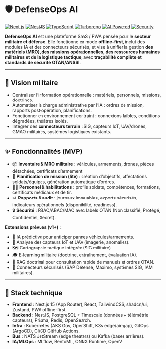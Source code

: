 # 🛡️ DefenseOps AI

[![Next.js](https://img.shields.io/badge/Next.js-15-black?style=flat\&logo=nextdotjs)](https://nextjs.org/)
[![NestJS](https://img.shields.io/badge/NestJS-10-red?style=flat\&logo=nestjs)](https://nestjs.com/)
[![TypeScript](https://img.shields.io/badge/TypeScript-5-blue?style=flat\&logo=typescript)](https://www.typescriptlang.org/)
[![Turborepo](https://img.shields.io/badge/Turborepo-Monorepo-lightgrey?style=flat\&logo=vercel)](https://turbo.build/)
[![AI Powered](https://img.shields.io/badge/AI-Powered-red?style=flat\&logo=openai)](https://openai.com/)
[![Security](https://img.shields.io/badge/Security-Military%20Grade-darkgreen)]()

**DefenseOps AI** est une plateforme SaaS / PWA pensée pour le **secteur militaire et défense**. Elle fonctionne en mode **offline-first**, inclut des modules IA et des connecteurs sécurisés, et vise à unifier la gestion **des matériels (MRO), des missions opérationnelles, des ressources humaines militaires et de la logistique tactique**, avec **traçabilité complète et standards de sécurité OTAN/ANSSI**.

---

## 🚀 Vision militaire

* Centraliser l’information opérationnelle : matériels, personnels, missions, doctrines.
* Automatiser la charge administrative par l’IA : ordres de mission, rapports post‑opération, planifications.
* Fonctionner en environnement contraint : connexions faibles, conditions dégradées, théâtres isolés.
* Intégrer des **connecteurs terrain** : SIG, capteurs IoT, UAV/drones, GMAO militaires, systèmes logistiques existants.

---

## ✨ Fonctionnalités (MVP)

* 📦 **Inventaire & MRO militaire** : véhicules, armements, drones, pièces détachées, certificats d’armement.
* 🎯 **Planification de mission (lite)** : création d’objectifs, affectations soldats/équipes, génération automatique d’ordres.
* 🧑‍✈️ **Personnel & habilitations** : profils soldats, compétences, formations, certificats médicaux et de tir.
* 📊 **Rapports & audit** : journaux immuables, exports sécurisés, indicateurs opérationnels (disponibilité, readiness).
* 🔒 **Sécurité** : RBAC/ABAC/MAC avec labels OTAN (Non classifié, Protégé, Confidentiel, Secret).

**Extensions prévues (v1+)** :

* 🔮 IA prédictive pour anticiper pannes véhicules/armements.
* 📡 Analyse des capteurs IoT et UAV (imagerie, anomalies).
* 🗺️ Cartographie tactique intégrée (SIG militaire).
* 🎓 E‑learning militaire (doctrine, entraînement, évaluation IA).
* 📑 RAG doctrinal pour consultation rapide de manuels et ordres OTAN.
* 🔌 Connecteurs sécurisés (SAP Défense, Maximo, systèmes SIG, IAM militaires).

---

## 🧱 Stack technique

* **Frontend** : Next.js 15 (App Router), React, TailwindCSS, shadcn/ui, Zustand, PWA offline-first.
* **Backend** : NestJS, PostgreSQL + Timescale (données + télémétrie capteurs), Prisma, Redis, OpenSearch.
* **Infra** : Kubernetes (AKS Gov, OpenShift, K3s edge/air‑gap), GitOps (ArgoCD), CI/CD GitHub Actions.
* **Bus** : NATS JetStream (edge theaters) ou Kafka (bases arrières).
* **IA/MLOps** : MLflow, BentoML, ONNX Runtime, OpenV
